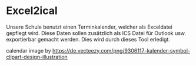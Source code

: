 # Excel2ical
Unsere Schule benutzt einen Terminkalender, welcher als Exceldatei gepflegt wird.
Diese Daten sollen zusätzlich als ICS Datei für Outlook usw. exportierbar gemacht werden.
Dies wird durch dieses Tool erledigt.


calendar image by https://de.vecteezy.com/png/9306117-kalender-symbol-clipart-design-illustration
